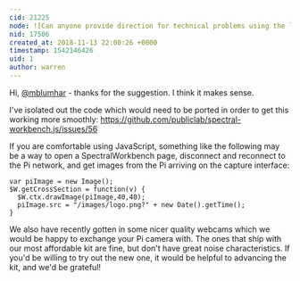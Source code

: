 ```yaml
---
cid: 21225
node: ![Can anyone provide direction for technical problems using the lego spectrometer thanks](../notes/mblumhar/11-10-2018/can-anyone-provide-direction-for-technical-problems-using-the-lego-spectrometer-thanks)
nid: 17506
created_at: 2018-11-13 22:00:26 +0000
timestamp: 1542146426
uid: 1
author: warren
---
```


Hi, [@mblumhar](/profile/mblumhar) - thanks for the suggestion. I think it makes sense. 

I've isolated out the code which would need to be ported in order to get this working more smoothly: https://github.com/publiclab/spectral-workbench.js/issues/56

If you are comfortable using JavaScript, something like the following may be a way to open a SpectralWorkbench page, disconnect and reconnect to the Pi network, and get images from the Pi arriving on the capture interface:

```
var piImage = new Image();
$W.getCrossSection = function(v) {
  $W.ctx.drawImage(piImage,40,40);
  piImage.src = "/images/logo.png?" + new Date().getTime(); 
}
```

We also have recently gotten in some nicer quality webcams which we would be happy to exchange your Pi camera with. The ones that ship with our most affordable kit are fine, but don't have great noise characteristics. If you'd be willing to try out the new one, it would be helpful to advancing the kit, and we'd be grateful!